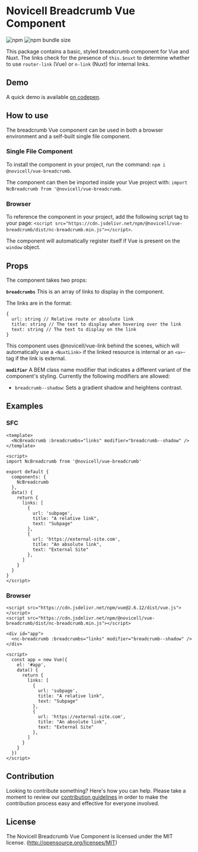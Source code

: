 # Novicell Breadcrumb Vue Component

![npm](https://img.shields.io/npm/v/@novicell/vue-breadcrumb) ![npm bundle size](https://img.shields.io/bundlephobia/min/@novicell/vue-breadcrumb)

This package contains a basic, styled breadcrumb component for Vue and Nuxt. The links check for the presence of `this.$nuxt` to determine whether to use `router-link` (Vue) or `n-link` (Nuxt) for internal links.

## Demo
A quick demo is available [on codepen](https://codepen.io/Novicell/pen/ExNPRoN "codepen.io").

## How to use
The breadcrumb Vue component can be used in both a browser environment and a self-built single file component.

### Single File Component
To install the component in your project, run the command:
`npm i @novicell/vue-breadcrumb`.

The component can then be imported inside your Vue project with:
`import NcBreadcrumb from '@novicell/vue-breadcrumb`.

### Browser
To reference the component in your project, add the following script tag to your page:
`<script src="https://cdn.jsdelivr.net/npm/@novicell/vue-breadcrumb/dist/nc-breadcrumb.min.js"></script>`.

The component will automatically register itself if Vue is present on the `window` object.

## Props
The component takes two props:

**`breadcrumbs`**
This is an array of links to display in the component.

The links are in the format:
```
{
  url: string // Relative route or absolute link
  title: string // The text to display when hovering over the link
  text: string // The text to display on the link
}
```

This component uses @novicell/vue-link behind the scenes, which will automatically use a `<NuxtLink>` if the linked resource is internal or an `<a>`-tag if the link is external.

**`modifier`**
A BEM class name modifier that indicates a different variant of the component's styling.
Currently the following modifiers are allowed:
- `breadcrumb--shadow`: Sets a gradient shadow and heightens contrast.

## Examples
### SFC
```
<template>
  <NcBreadcrumb :breadcrumbs="links" modifier="breadcrumb--shadow" />
</template>

<script>
import NcBreadcrumb from '@novicell/vue-breadcrumb'

export default {
  components: {
    NcBreadcrumb
  },
  data() {
    return {
      links: [
        {
          url: 'subpage',
          title: "A relative link",
          text: "Subpage"
        },
        {
          url: 'https://external-site.com',
          title: "An absolute link",
          text: "External Site"
        },
      ]
    }
  }
}
</script>
```
### Browser
```
<script src="https://cdn.jsdelivr.net/npm/vue@2.6.12/dist/vue.js"></script>
<script src="https://cdn.jsdelivr.net/npm/@novicell/vue-breadcrumb/dist/nc-breadcrumb.min.js"></script>

<div id="app">
  <nc-breadcrumb :breadcrumbs="links" modifier="breadcrumb--shadow" />
</div>

<script>
  const app = new Vue({
    el: '#app',
    data() {
      return {
        links: [
          {
            url: 'subpage',
            title: "A relative link",
            text: "Subpage"
          },
          {
            url: 'https://external-site.com',
            title: "An absolute link",
            text: "External Site"
          },
        ]
      }
    }
  })
</script>
```

## Contribution
Looking to contribute something? Here's how you can help. Please take a moment to review our [contribution guidelines](https://github.com/Novicell/novicell-frontend/wiki/Contribution-guidelines) in order to make the contribution process easy and effective for everyone involved.

## License
The Novicell Breadcrumb Vue Component is licensed under the MIT license. (http://opensource.org/licenses/MIT)
